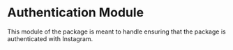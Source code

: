 # Authentication Module

This module of the package is meant to handle ensuring that the package is authenticated with Instagram.